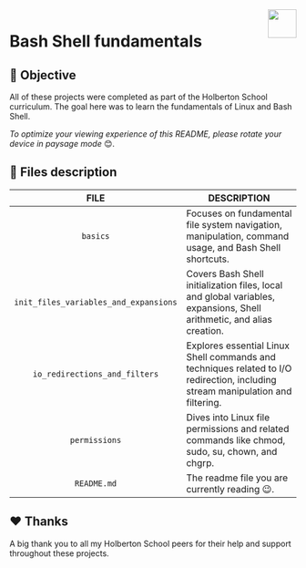 <img  height="50px" align="right" src="https://apply.holbertonschool.com/holberton-logo.png">

# Bash Shell fundamentals

## 📝 Objective

All of these projects were completed as part of the Holberton School curriculum. The goal here was to learn the fundamentals of Linux and Bash Shell.

*To optimize your viewing experience of this README, please rotate your device in paysage mode* 😊.

## 📂 Files description

| **FILE**                              | **DESCRIPTION**                                                                                                                 |
| :-----------------------------------: | ------------------------------------------------------------------------------------------------------------------------------- |
| `basics`                              | Focuses on fundamental file system navigation, manipulation, command usage, and Bash Shell shortcuts.                           |
| `init_files_variables_and_expansions` | Covers Bash Shell initialization files, local and global variables, expansions, Shell arithmetic, and alias creation.           |
| `io_redirections_and_filters`         | Explores essential Linux Shell commands and techniques related to I/O redirection, including stream manipulation and filtering. |
| `permissions`                         | Dives into Linux file permissions and related commands like chmod, sudo, su, chown, and chgrp.                                  |
| `README.md`                           | The readme file you are currently reading 😉.                                                                                  |

## ♥️ Thanks

A big thank you to all my Holberton School peers for their help and support throughout these projects.
